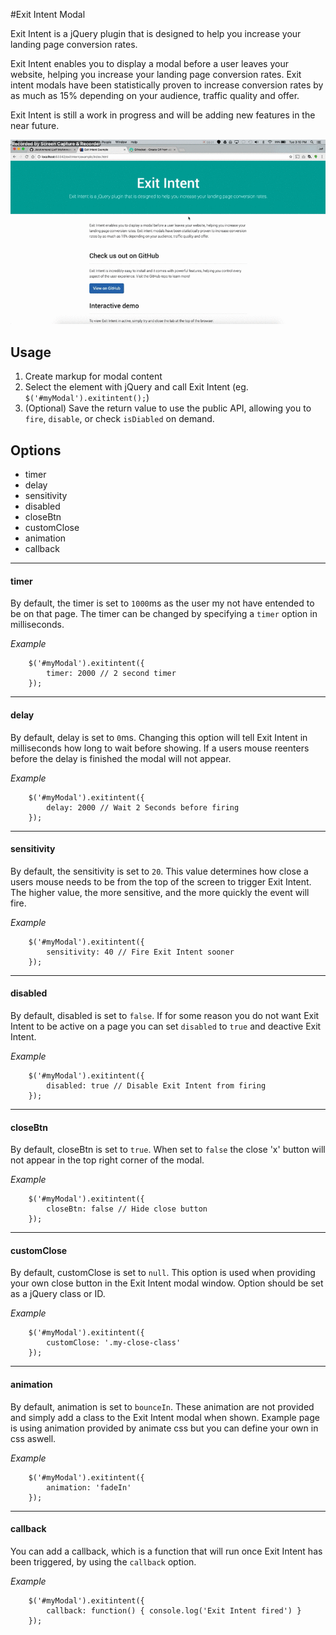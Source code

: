 #Exit Intent Modal

Exit Intent is a jQuery plugin that is designed to help you increase your landing page conversion rates. 

Exit Intent enables you to display a modal before a user leaves your website, helping you increase your landing page conversion rates. Exit intent modals have been statistically proven to increase conversion rates by as much as 15% depending on your audience, traffic quality and offer. 

Exit Intent is still a work in progress and will be adding new features in the near future.

![Preview](https://github.com/JMcAmmond/exitintent/blob/master/example/exit-intent.gif?raw=true "Exit Intent Preview")

## Usage
1. Create markup for modal content
2. Select the element with jQuery and call Exit Intent (eg. `$('#myModal').exitintent();`)
3. (Optional) Save the return value to use the public API, allowing you to `fire`, `disable`, or check `isDiabled` on demand.

## Options
- timer
- delay
- sensitivity
- disabled
- closeBtn
- customClose
- animation
- callback

---

#### timer
By default, the timer is set to `1000`ms as the user my not have entended to be on that page. The timer can be changed by specifying a `timer` option in milliseconds.

*Example*
```
    $('#myModal').exitintent({
        timer: 2000 // 2 second timer
    });
```

---

#### delay
By default, delay is set to `0`ms. Changing this option will tell Exit Intent in milliseconds how long to wait before showing. If a users mouse reenters before the delay is finished the modal will not appear.

*Example*
```
    $('#myModal').exitintent({
        delay: 2000 // Wait 2 Seconds before firing
    });
```

---

#### sensitivity
By default, the sensitivity is set to `20`. This value determines how close a users mouse needs to be from the top of the screen to trigger Exit Intent. The higher value, the more sensitive, and the more quickly the event will fire.

*Example*
```
    $('#myModal').exitintent({
        sensitivity: 40 // Fire Exit Intent sooner
    });
```

---

#### disabled
By default, disabled is set to `false`. If for some reason you do not want Exit Intent to be active on a page you can set `disabled` to `true` and deactive Exit Intent.

*Example*
```
    $('#myModal').exitintent({
        disabled: true // Disable Exit Intent from firing
    });
```

---

#### closeBtn
By default, closeBtn is set to `true`. When set to `false` the close 'x' button will not appear in the top right corner of the modal. 

*Example*
```
    $('#myModal').exitintent({
        closeBtn: false // Hide close button
    });
```

---

#### customClose
By default, customClose is set to `null`. This option is used when providing your own close button in the Exit Intent modal window. Option should be set as a jQuery class or ID. 

*Example*
```
    $('#myModal').exitintent({
        customClose: '.my-close-class'
    });
```

---

#### animation
By default, animation is set to `bounceIn`. These animation are not provided and simply add a class to the Exit Intent modal when shown. Example page is using animation provided by animate css but you can define your own in css aswell.

*Example*
```
    $('#myModal').exitintent({
        animation: 'fadeIn'
    });
```

---

#### callback
You can add a callback, which is a function that will run once Exit Intent has been triggered, by using the `callback` option.

*Example*
```
    $('#myModal').exitintent({
        callback: function() { console.log('Exit Intent fired') }
    });
```
